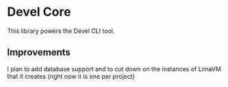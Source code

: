 # Devel Core

This library powers the Devel CLI tool. 

## Improvements

I plan to add database support and to cut down on the instances of LimaVM that it creates (right now it is one per project)

